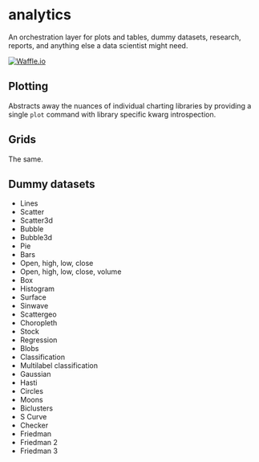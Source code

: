 # analytics
An orchestration layer for plots and tables, dummy datasets, research, reports, and anything else a data scientist might need.

[![Waffle.io](https://badge.waffle.io/timkpaine/analytics.svg?label=ready&title=Ready)](http://waffle.io/timkpaine/analytics)

## Plotting
Abstracts away the nuances of individual charting libraries by providing a single `plot` command with library specific kwarg introspection.

## Grids
The same.

## Dummy datasets
- Lines
- Scatter
- Scatter3d
- Bubble
- Bubble3d
- Pie
- Bars
- Open, high, low, close
- Open, high, low, close, volume
- Box
- Histogram
- Surface
- Sinwave
- Scattergeo
- Choropleth
- Stock
- Regression
- Blobs
- Classification
- Multilabel classification
- Gaussian
- Hasti
- Circles
- Moons
- Biclusters
- S Curve
- Checker
- Friedman
- Friedman 2
- Friedman 3
